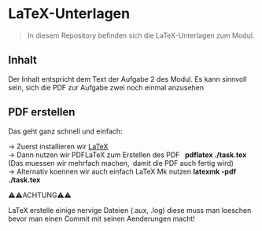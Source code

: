 ﻿# LaTeX-Unterlagen

>In diesem Repository befinden sich die LaTeX-Unterlagen zum Modul.

## Inhalt
Der Inhalt entspricht dem Text der Aufgabe 2 des Modul.
Es kann sinnvoll sein, sich die PDF zur Aufgabe zwei noch einmal anzusehen

## PDF erstellen
Das geht ganz schnell und einfach:

&rarr; Zuerst installieren wir [LaTeX](tug.org/texlive/)<br />
&rarr; Dann nutzen wir PDFLaTeX zum Erstellen des PDF 
&ensp;**pdflatex ./task.tex** (Das muessen wir mehrfach machen,&ensp;damit die PDF auch fertig wird)
<br />&rarr; Alternativ koennen wir auch einfach LaTeX Mk nutzen 
	**latexmk -pdf ./task.tex**



:warning::warning:ACHTUNG:warning::warning:

LaTeX erstelle einige nervige Dateien (.aux, .log) diese muss man loeschen bevor man einen Commit mit seinen Aenderungen macht!
